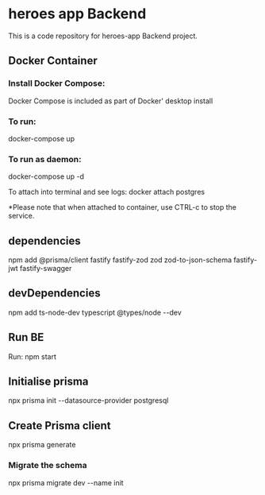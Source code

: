 # heroes app Backend

This is a code repository for heroes-app Backend project.

## Docker Container 

### Install Docker Compose:

Docker Compose is included as part of Docker' desktop install

### To run:

docker-compose up

### To run as daemon: 

docker-compose up -d

To attach into terminal and see logs: docker attach postgres

*Please note that when attached to container, use CTRL-c to stop the service.

## dependencies
npm add @prisma/client fastify fastify-zod zod zod-to-json-schema fastify-jwt fastify-swagger

## devDependencies
npm add ts-node-dev typescript @types/node --dev

## Run BE
Run: npm start

## Initialise prisma
npx prisma init --datasource-provider postgresql

## Create Prisma client
npx prisma generate

### Migrate the schema
npx prisma migrate dev --name init